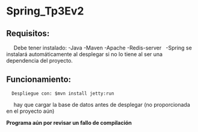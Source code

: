 # Spring_Tp3Ev2
## Requisitos:  
      Debe tener instalado:
   -Java
   -Maven
   -Apache
   -Redis-server
   -Spring se instalará automáticamente al desplegar si no lo tiene al ser una dependencia del proyecto.
## Funcionamiento: 
      Despliegue con: $mvn install jetty:run
      hay que cargar la base de datos antes de desplegar (no proporcionada en el proyecto aún)
      
**Programa aún por revisar un fallo de compilación**
